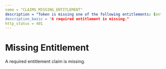 ```yaml
---
name = "CLAIMS_MISSING_ENTITLEMENT"
description = "Token is missing one of the following entitlements: {entitlements}"
description_basic = "A required entitlement is missing."
http_status = 401
---
```


# Missing Entitlement

A required entitlement claim is missing.
